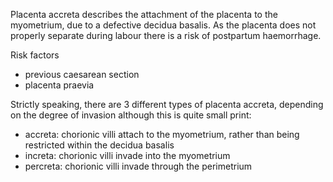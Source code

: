 Placenta accreta describes the attachment of the placenta to the myometrium, due to a defective decidua basalis. As the placenta does not properly separate during labour there is a risk of postpartum haemorrhage.  
  
Risk factors  
* previous caesarean section
* placenta praevia

  
Strictly speaking, there are 3 different types of placenta accreta, depending on the degree of invasion although this is quite small print:  
* accreta: chorionic villi attach to the myometrium, rather than being restricted within the decidua basalis
* increta: chorionic villi invade into the myometrium
* percreta: chorionic villi invade through the perimetrium
